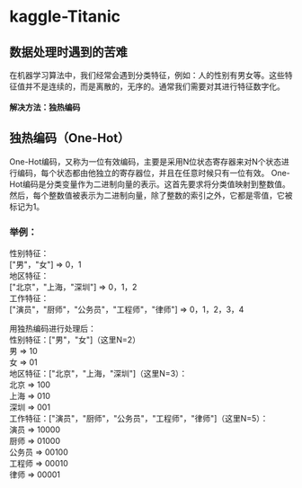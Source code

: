 # kaggle-Titanic

## 数据处理时遇到的苦难
在机器学习算法中，我们经常会遇到分类特征，例如：人的性别有男女等。这些特征值并不是连续的，而是离散的，无序的。通常我们需要对其进行特征数字化。<br>
<br>
**解决方法：独热编码**

## 独热编码（One-Hot）
One-Hot编码，又称为一位有效编码，主要是采用N位状态寄存器来对N个状态进行编码，每个状态都由他独立的寄存器位，并且在任意时候只有一位有效。
One-Hot编码是分类变量作为二进制向量的表示。这首先要求将分类值映射到整数值。然后，每个整数值被表示为二进制向量，除了整数的索引之外，它都是零值，它被标记为1。

### 举例：
性别特征：<br>
["男"，"女"] => 0，1<br>
地区特征：<br>
["北京"，"上海，"深圳"] => 0，1，2<br>
工作特征：<br>
["演员"，"厨师"，"公务员"，"工程师"，"律师"] => 0，1，2，3，4<br>

用独热编码进行处理后：<br>
性别特征：["男"，"女"]（这里N=2）<br>
男 => 10<br>
女 => 01<br>
地区特征：["北京"，"上海，"深圳"]（这里N=3）：<br>
北京 => 100<br>
上海 => 010<br>
深圳 => 001<br>
工作特征：["演员"，"厨师"，"公务员"，"工程师"，"律师"]（这里N=5）：<br>
演员 => 10000<br>
厨师 => 01000<br>
公务员 => 00100<br>
工程师 => 00010<br>
律师 => 00001<br>


